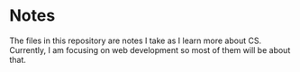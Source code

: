 # Notes 
The files in this repository are notes I take as I learn more about CS. Currently, I am focusing on web development so most of them will be about that. 

